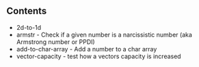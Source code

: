 ## Contents

* 2d-to-1d
* armstr - Check if a given number is a narcissistic number (aka Armstrong number or PPDI)
* add-to-char-array - Add a number to a char array
* vector-capacity - test how a vectors capacity is increased
